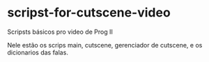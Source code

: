 # scripst-for-cutscene-video
Scripsts básicos pro video de Prog II

Nele estão os scrips main, cutscene, gerenciador de cutscene, e os dicionarios das falas.
